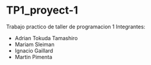 # TP1_proyect-1
Trabajo practico de taller de programacion 1
Integrantes:
- Adrian Tokuda Tamashiro
- Mariam Sleiman
- Ignacio Gaillard
- Martin Pimenta

